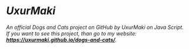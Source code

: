 # _UxurMaki_
_An official Dogs and Cats project on GitHub by UxurMaki on Java Script._<br>
_If you want to see this project, than go to my website: **<a href="https://uxurmaki.github.io/dogs-and-cats//">https://uxurmaki.github.io/dogs-and-cats/</a>**._
